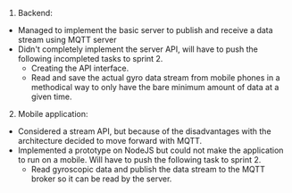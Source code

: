 1. Backend:
- Managed to implement the basic server to publish and receive a data stream using MQTT server
- Didn't completely implement the server API, will have to push the following incompleted tasks to sprint 2.
    - Creating the API interface.
    - Read and save the actual gyro data stream from mobile phones in a methodical way to only have the bare minimum amount of data at a given time.


2. Mobile application:
- Considered a stream API, but because of the disadvantages with the architecture decided to move forward with MQTT.
- Implemented a prototype on NodeJS but could not make the application to run on a mobile. Will have to push the following task to sprint 2.
    - Read gyroscopic data and publish the data stream to the MQTT broker so it can be read by the server.

